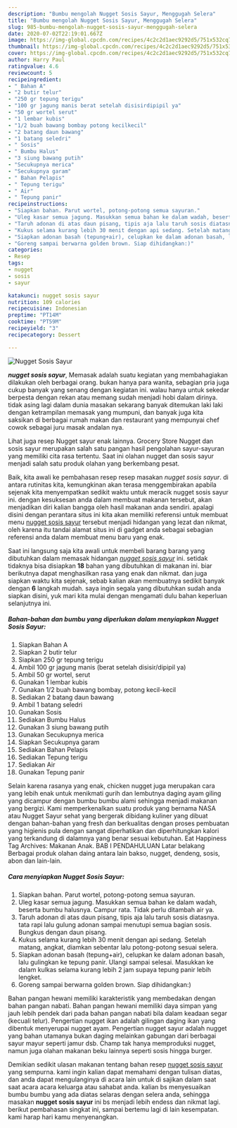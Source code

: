 ```yaml
---
description: "Bumbu mengolah Nugget Sosis Sayur, Menggugah Selera"
title: "Bumbu mengolah Nugget Sosis Sayur, Menggugah Selera"
slug: 985-bumbu-mengolah-nugget-sosis-sayur-menggugah-selera
date: 2020-07-02T22:19:01.667Z
image: https://img-global.cpcdn.com/recipes/4c2c2d1aec9292d5/751x532cq70/nugget-sosis-sayur-foto-resep-utama.jpg
thumbnail: https://img-global.cpcdn.com/recipes/4c2c2d1aec9292d5/751x532cq70/nugget-sosis-sayur-foto-resep-utama.jpg
cover: https://img-global.cpcdn.com/recipes/4c2c2d1aec9292d5/751x532cq70/nugget-sosis-sayur-foto-resep-utama.jpg
author: Harry Paul
ratingvalue: 4.6
reviewcount: 5
recipeingredient:
- " Bahan A"
- "2 butir telur"
- "250 gr tepung terigu"
- "100 gr jagung manis berat setelah disisirdipipil ya"
- "50 gr wortel serut"
- "1 lembar kubis"
- "1/2 buah bawang bombay potong kecilkecil"
- "2 batang daun bawang"
- "1 batang seledri"
- " Sosis"
- " Bumbu Halus"
- "3 siung bawang putih"
- "Secukupnya merica"
- "Secukupnya garam"
- " Bahan Pelapis"
- " Tepung terigu"
- " Air"
- " Tepung panir"
recipeinstructions:
- "Siapkan bahan. Parut wortel, potong-potong semua sayuran."
- "Uleg kasar semua jagung. Masukkan semua bahan ke dalam wadah, beserta bumbu halusnya. Campur rata. Tidak perlu ditambah air ya."
- "Taruh adonan di atas daun pisang, tipis aja lalu taruh sosis diatasnya. tata rapi lalu gulung adonan sampai menutupi semua bagian sosis. Bungkus dengan daun pisang."
- "Kukus selama kurang lebih 30 menit dengan api sedang. Setelah matang, angkat, diamkan sebentar lalu potong-potong sesuai selera."
- "Siapkan adonan basah (tepung+air), celupkan ke dalam adonan basah, lalu gulingkan ke tepung panir. Ulangi sampai selesai. Masukkan ke dalam kulkas selama kurang lebih 2 jam supaya tepung panir lebih lengket."
- "Goreng sampai berwarna golden brown. Siap dihidangkan:)"
categories:
- Resep
tags:
- nugget
- sosis
- sayur

katakunci: nugget sosis sayur 
nutrition: 109 calories
recipecuisine: Indonesian
preptime: "PT14M"
cooktime: "PT59M"
recipeyield: "3"
recipecategory: Dessert

---
```



![Nugget Sosis Sayur](https://img-global.cpcdn.com/recipes/4c2c2d1aec9292d5/751x532cq70/nugget-sosis-sayur-foto-resep-utama.jpg)

<b><i>nugget sosis sayur</i></b>, Memasak adalah suatu kegiatan yang membahagiakan dilakukan oleh berbagai orang. bukan hanya para wanita, sebagian pria juga cukup banyak yang senang dengan kegiatan ini. walau hanya untuk sekedar berpesta dengan rekan atau memang sudah menjadi hobi dalam dirinya. tidak asing lagi dalam dunia masakan sekarang banyak ditemukan laki laki dengan ketrampilan memasak yang mumpuni, dan banyak juga kita saksikan di berbagai rumah makan dan restaurant yang mempunyai chef cowok sebagai juru masak andalan nya.

Lihat juga resep Nugget sayur enak lainnya. Grocery Store Nugget dan sosis sayur merupakan salah satu pangan hasil pengolahan sayur-sayuran yang memiliki cita rasa tertentu. Saat ini olahan nugget dan sosis sayur menjadi salah satu produk olahan yang berkembang pesat.

Baik, kita awali ke pembahasan resep resep masakan <i>nugget sosis sayur</i>. di antara rutinitas kita, kemungkinan akan terasa menggembirakan apabila sejenak kita menyempatkan sedikit waktu untuk meracik nugget sosis sayur ini. dengan kesuksesan anda dalam membuat makanan tersebut, akan menjadikan diri kalian bangga oleh hasil makanan anda sendiri. apalagi disini dengan perantara situs ini kita akan memiliki referensi untuk membuat menu <u>nugget sosis sayur</u> tersebut menjadi hidangan yang lezat dan nikmat, oleh karena itu tandai alamat situs ini di gadget anda sebagai sebagian referensi anda dalam membuat menu baru yang enak.


Saat ini langsung saja kita awali untuk membeli barang barang yang dibutuhkan dalam memasak hidangan <u><i>nugget sosis sayur</i></u> ini. setidak tidaknya bisa disiapkan <b>18</b> bahan yang dibutuhkan di makanan ini. biar berikutnya dapat menghasilkan rasa yang enak dan nikmat. dan juga siapkan waktu kita sejenak, sebab kalian akan membuatnya sedikit banyak dengan <b>6</b> langkah mudah. saya ingin segala yang dibutuhkan sudah anda siapkan disini, yuk mari kita mulai dengan mengamati dulu bahan keperluan selanjutnya ini.

<!--inarticleads1-->

##### Bahan-bahan dan bumbu yang diperlukan dalam menyiapkan Nugget Sosis Sayur:

1. Siapkan  Bahan A
1. Siapkan 2 butir telur
1. Siapkan 250 gr tepung terigu
1. Ambil 100 gr jagung manis (berat setelah disisir/dipipil ya)
1. Ambil 50 gr wortel, serut
1. Gunakan 1 lembar kubis
1. Gunakan 1/2 buah bawang bombay, potong kecil-kecil
1. Sediakan 2 batang daun bawang
1. Ambil 1 batang seledri
1. Gunakan  Sosis
1. Sediakan  Bumbu Halus
1. Gunakan 3 siung bawang putih
1. Gunakan Secukupnya merica
1. Siapkan Secukupnya garam
1. Sediakan  Bahan Pelapis
1. Sediakan  Tepung terigu
1. Sediakan  Air
1. Gunakan  Tepung panir


Selain karena rasanya yang enak, chicken nugget juga merupakan cara yang lebih enak untuk menikmati gurih dan lembutnya daging ayam giling yang dicampur dengan bumbu bumbu alami sehingga menjadi makanan yang bergizi. Kami memperkenalkan suatu produk yang bernama NASA atau Nugget Sayur sehat yang bergerak dibidang kuliner yang dibuat dengan bahan-bahan yang fresh dan berkualitas dengan proses pembuatan yang higienis pula dengan sangat diperhatikan dan diperhitungkan kalori yang terkandung di dalamnya yang benar sesuai kebutuhan. Eat Happiness Tag Archives: Makanan Anak. BAB I PENDAHULUAN Latar belakang Berbagai produk olahan daing antara lain bakso, nugget, dendeng, sosis, abon dan lain-lain. 

<!--inarticleads2-->

##### Cara menyiapkan Nugget Sosis Sayur:

1. Siapkan bahan. Parut wortel, potong-potong semua sayuran.
1. Uleg kasar semua jagung. Masukkan semua bahan ke dalam wadah, beserta bumbu halusnya. Campur rata. Tidak perlu ditambah air ya.
1. Taruh adonan di atas daun pisang, tipis aja lalu taruh sosis diatasnya. tata rapi lalu gulung adonan sampai menutupi semua bagian sosis. Bungkus dengan daun pisang.
1. Kukus selama kurang lebih 30 menit dengan api sedang. Setelah matang, angkat, diamkan sebentar lalu potong-potong sesuai selera.
1. Siapkan adonan basah (tepung+air), celupkan ke dalam adonan basah, lalu gulingkan ke tepung panir. Ulangi sampai selesai. Masukkan ke dalam kulkas selama kurang lebih 2 jam supaya tepung panir lebih lengket.
1. Goreng sampai berwarna golden brown. Siap dihidangkan:)


Bahan pangan hewani memiliki karakteristik yang membedakan dengan bahan pangan nabati. Bahan pangan hewani memiliki daya simpan yang jauh lebih pendek dari pada bahan pangan nabati bila dalam keadaan segar (kecuali telur). Pengertian nugget ikan adalah gilingan daging ikan yang dibentuk menyerupai nugget ayam. Pengertian nugget sayur adalah nugget yang bahan utamanya bukan daging melainkan gabungan dari berbagai sayur mayur seperti jamur dsb. Champ tak hanya memproduksi nugget, namun juga olahan makanan beku lainnya seperti sosis hingga burger. 

Demikian sedikit ulasan makanan tentang bahan resep <u>nugget sosis sayur</u> yang sempurna. kami ingin kalian dapat memahami dengan tulisan diatas, dan anda dapat mengulanginya di acara lain untuk di sajikan dalam saat saat acara acara keluarga atau sahabat anda. kalian bs menyesuaikan bumbu bumbu yang ada diatas selaras dengan selera anda, sehingga masakan <b>nugget sosis sayur</b> ini bs menjadi lebih endess dan nikmat lagi. berikut pembahasan singkat ini, sampai bertemu lagi di lain kesempatan. kami harap hari kamu menyenangkan.
